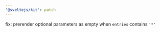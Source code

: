 ```yaml
---
'@sveltejs/kit': patch
---
```


fix: prerender optional parameters as empty when `entries` contains `'*'`
